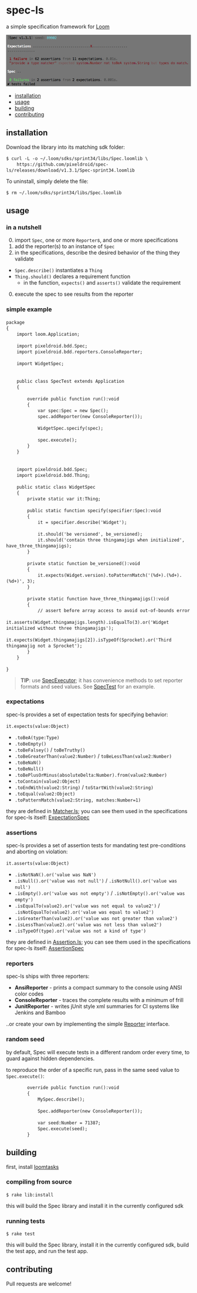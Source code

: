 spec-ls
=======

a simple specification framework for [Loom][loom-sdk]

![spec-ls screenshot](terminal.png)

- [installation](#installation)
- [usage](#usage)
- [building](#building)
- [contributing](#contributing)


## installation

Download the library into its matching sdk folder:

    $ curl -L -o ~/.loom/sdks/sprint34/libs/Spec.loomlib \
        https://github.com/pixeldroid/spec-ls/releases/download/v1.3.1/Spec-sprint34.loomlib

To uninstall, simply delete the file:

    $ rm ~/.loom/sdks/sprint34/libs/Spec.loomlib


## usage

### in a nutshell

0. import `Spec`, one or more `Reporter`s, and one or more specifications
0. add the reporter(s) to an instance of `Spec`
0. in the specifications, describe the desired behavior of the thing they validate
  * `Spec.describe()` instantiates a `Thing`
  * `Thing.should()` declares a requirement function
    - in the function, `expects()` and `asserts()` validate the requirement
0. execute the spec to see results from the reporter

### simple example

```ls
package
{
    import loom.Application;

    import pixeldroid.bdd.Spec;
    import pixeldroid.bdd.reporters.ConsoleReporter;

    import WidgetSpec;


    public class SpecTest extends Application
    {

        override public function run():void
        {
            var spec:Spec = new Spec();
            spec.addReporter(new ConsoleReporter());

            WidgetSpec.specify(spec);

            spec.execute();
        }
    }


    import pixeldroid.bdd.Spec;
    import pixeldroid.bdd.Thing;

    public static class WidgetSpec
    {
        private static var it:Thing;

        public static function specify(specifier:Spec):void
        {
            it = specifier.describe('Widget');

            it.should('be versioned', be_versioned);
            it.should('contain three thingamajigs when initialized', have_three_thingamajigs);
        }

        private static function be_versioned():void
        {
            it.expects(Widget.version).toPatternMatch('(%d+).(%d+).(%d+)', 3);
        }

        private static function have_three_thingamajigs():void
        {
            // assert before array access to avoid out-of-bounds error
            it.asserts(Widget.thingamajigs.length).isEqualTo(3).or('Widget initialized without three thingamajigs');
            it.expects(Widget.thingamajigs[2]).isTypeOf(Sprocket).or('Third thingamajig not a Sprocket');
        }
    }

}
```

> **TIP**: use [SpecExecutor][SpecExecutor.ls]; it has convenience methods to set reporter formats and seed values. See [SpecTest][SpecTest.ls] for an example.

### expectations

spec-ls provides a set of expectation tests for specifying behavior:

`it.expects(value:Object)`

* `.toBeA(type:Type)`
* `.toBeEmpty()`
* `.toBeFalsey()` / `toBeTruthy()`
* `.toBeGreaterThan(value2:Number)` / `toBeLessThan(value2:Number)`
* `.toBeNaN()`
* `.toBeNull()`
* `.toBePlusOrMinus(absoluteDelta:Number).from(value2:Number)`
* `.toContain(value2:Object)`
* `.toEndWith(value2:String)` / `toStartWith(value2:String)`
* `.toEqual(value2:Object)`
* `.toPatternMatch(value2:String, matches:Number=1)`

they are defined in [Matcher.ls][Matcher.ls];
you can see them used in the specifications for spec-ls itself: [ExpectationSpec][ExpectationSpec.ls]

### assertions

spec-ls provides a set of assertion tests for mandating test pre-conditions and aborting on violation:

`it.asserts(value:Object)`

* `.isNotNaN().or('value was NaN')`
* `.isNull().or('value was not null')` / `.isNotNull().or('value was null')`
* `.isEmpty().or('value was not empty')` / `.isNotEmpty().or('value was empty')`
* `.isEqualTo(value2).or('value was not equal to value2')` / `.isNotEqualTo(value2).or('value was equal to value2')`
* `.isGreaterThan(value2).or('value was not greater than value2')`
* `.isLessThan(value2).or('value was not less than value2')`
* `.isTypeOf(type).or('value was not a kind of type')`

they are defined in [Assertion.ls][Assertion.ls];
you can see them used in the specifications for spec-ls itself: [AssertionSpec][AssertionSpec.ls]

### reporters

spec-ls ships with three reporters:

* **AnsiReporter** - prints a compact summary to the console using ANSI color codes
* **ConsoleReporter** - traces the complete results with a minimum of frill
* **JunitReporter** - writes jUnit style xml summaries for CI systems like Jenkins and Bamboo

..or create your own by implementing the simple [Reporter][Reporter.ls] interface.

### random seed

by default, Spec will execute tests in a different random order every time, to guard against hidden dependencies.

to reproduce the order of a specific run, pass in the same seed value to `Spec.execute()`:

```ls
        override public function run():void
        {
            MySpec.describe();

            Spec.addReporter(new ConsoleReporter());

            var seed:Number = 71387;
            Spec.execute(seed);
        }
```


## building

first, install [loomtasks][loomtasks]

### compiling from source

    $ rake lib:install

this will build the Spec library and install it in the currently configured sdk

### running tests

    $ rake test

this will build the Spec library, install it in the currently configured sdk, build the test app, and run the test app.


## contributing

Pull requests are welcome!


[Assertion.ls]: lib/src/pixeldroid/bdd/Assertion.ls "Assertion.ls"
[AssertionSpec.ls]: test/src/spec/AssertionSpec.ls "AssertionSpec.ls"
[ExpectationSpec.ls]: test/src/spec/ExpectationSpec.ls "ExpectationSpec.ls"
[loom-sdk]: https://github.com/LoomSDK/LoomSDK "a native mobile app and game framework"
[loomtasks]: https://github.com/pixeldroid/loomtasks "Rake tasks for working with loomlibs"
[Matcher.ls]: lib/src/pixeldroid/bdd/Matcher.ls "Matcher.ls"
[Reporter.ls]: lib/src/pixeldroid/bdd/Reporter.ls "Reporter.ls"
[SpecExecutor.ls]: lib/src/pixeldroid/bdd/SpecExecutor.ls "SpecExecutor.ls"
[SpecTest.ls]: test/src/app/SpecTest.ls "SpecTest.ls"
